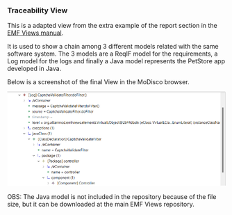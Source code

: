 ### Traceability View

This is a adapted view from the extra example of the report section in the [EMF Views manual](https://www.atlanmod.org/emfviews/manual/user.html#creating-an-html-report-from-a-view).

It is used to show a chain among 3 different models related with the same software system.
The 3 models are a ReqIF model for the requirements, a Log model for the logs and finally a Java model represents the PetStore app developed in Java.

Below is a screenshot of the final View in the MoDisco browser.

<img title="View in the MoDisco browser" alt="Traceability View in the MoDisco browser" src="img/Traceability_modisco.png">

OBS: The Java model is not included in the repository because of the file size, but it can be downloaded at the main EMF Views repository.
